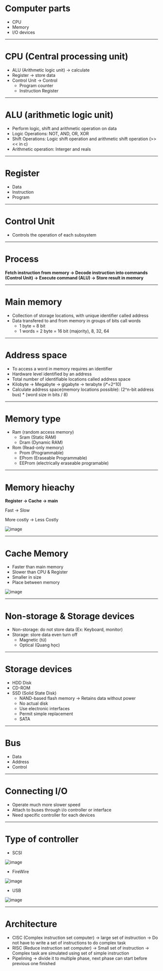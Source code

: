 # Computer parts
* CPU
* Memory
* I/O devices

----
# CPU (Central processing unit)
* ALU (Arithmetic logic unit) -> calculate
* Register -> store data
* Control Unit -> Control
  * Program counter
  * Instruction Register
----
# ALU (arithmetic logic unit)
* Perform logic, shift and arithmetic operation on data
* Logic Operations: NOT, AND, OR, XOR
* Shift Operations: Logic shift operation and arithmetic shift operation \(>> << in c\)
* Arithmetic operation: Interger and reals

----
# Register
* Data
* Instruction
* Program

----
# Control Unit
* Controls the operation of each subsystem

----
# Process
**Fetch instruction from memory -> Decode instruction into commands \(Control Unit\) -> Execute command (ALU) -> Store result in memory**

----
# Main memory
* Collection of storage locations, with unique identifier called address
* Data transfered to and from memory in groups of bits call words
  * 1 byte = 8 bit
  * 1 words = 2 byte = 16 bit \(majority\), 8, 32, 64

----
# Address space
* To access a word in memory requires an identifier
* Hardware level identified by an address
* Total number of identifiable locations called address space
* Kilobyte -> Megabyte -> gigabyte -> terabyte \(i*=2^10\)
* Calculate address space\(memory locations possible\): \(2^n-bit address bus\) * \(word size in bits / 8\) 

----
# Memory type
* Ram \(random access memory\)
  * Sram \(Static RAM\)
  * Dram \(Dynamic RAM\)
* Rom \(Read-only memory\)
   * Prom \(Programmable\)
   * EProm \(Eraseable Programmable\)
   * EEProm \(electrically eraseable programable\)

----
# Memory hỉeachy
**Register -> Cache -> main**

Fast -> Slow

More costly -> Less Costly

![image](https://github.com/wdchocopie/CSI106/assets/81132394/5484fcde-4323-428d-b01b-fcd0dd33d8f6)


----
# Cache Memory
* Faster than main memory
* Slower than CPU & Register
* Smaller in size
* Place between memory

![image](https://github.com/wdchocopie/CSI106/assets/81132394/64b022b6-df37-4564-b90b-a206eeceb506)


----
# Non-storage & Storage devices
* Non-storage: do not store data \(Ex: Keyboard, monitor\)
* Storage: store data even turn off
   * Magnetic \(từ\)
   * Optical \(Quang học\)

----
# Storage devices
* HDD Disk
* CD-ROM
* SSD \(Solid State Disk\)
   * NAND-based flash memory -> Retains data without power
   * No actual disk
   * Use electronic interfaces
   * Permit simple replacement 
   * SATA

----
# Bus
* Data
* Address
* Control

----
# Connecting I/O
* Operate much more slower speed
* Attach to buses through i/o controller or interface
* Need specific controller for each devices

----
# Type of controller
* SCSI

![image](https://github.com/wdchocopie/CSI106/assets/81132394/80931789-a992-4975-8f31-a9cd1c733ab7)

* FireWire

![image](https://github.com/wdchocopie/CSI106/assets/81132394/9f8f3be2-56b7-4fb3-88ca-619cac6d0d54)

* USB

![image](https://github.com/wdchocopie/CSI106/assets/81132394/31bc4782-9d0a-4384-88b2-afaac2eac69c)

----
# Architecture
* CISC \(Complex instruction set computer\) -> large set of instruction -> Do not have to write a set of instructions to do complex task
* RISC \(Reduce instruction set computer\) -> Small set of instruction -> Complex task are simulated using set of simple instruction
* Pipelining -> divide it to multiple phase, next phase can start before previous one finished
